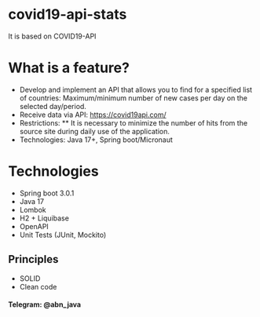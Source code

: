# covid19-api-stats
It is based on COVID19-API

# What is a feature?
* Develop and implement an API that allows you to find for a specified list of countries: Maximum/minimum number of new cases per day on the selected day/period.
* Receive data via API: https://covid19api.com/
* Restrictions:
** It is necessary to minimize the number of hits from the source site during daily use of the application.
* Technologies: Java 17+, Spring boot/Micronaut

# Technologies
* Spring boot 3.0.1
* Java 17
* Lombok
* H2 + Liquibase
* OpenAPI
* Unit Tests (JUnit, Mockito)

## Principles
* SOLID
* Clean code

#### Telegram: @abn_java
